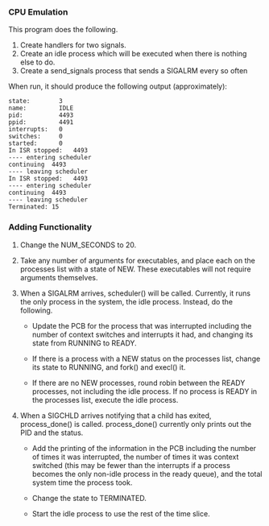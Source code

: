 ### CPU Emulation

This program does the following.
1) Create handlers for two signals.
2) Create an idle process which will be executed when there is nothing
   else to do.
3) Create a send_signals process that sends a SIGALRM every so often

When run, it should produce the following output (approximately):

```
state:        3
name:         IDLE
pid:          4493
ppid:         4491
interrupts:   0
switches:     0
started:      0
In ISR stopped:   4493
---- entering scheduler
continuing  4493
---- leaving scheduler
In ISR stopped:   4493
---- entering scheduler
continuing  4493
---- leaving scheduler
Terminated: 15
```

### Adding Functionality
1) Change the NUM_SECONDS to 20.

2) Take any number of arguments for executables, and place each on the
    processes list with a state of NEW. These executables will not require
    arguments themselves.

3) When a SIGALRM arrives, scheduler() will be called. Currently, it runs
    the only process in the system, the idle process. Instead, do the
    following.

    -  Update the PCB for the process that was interrupted including the
        number of context switches and interrupts it had, and changing its
        state from RUNNING to READY.

    -  If there is a process with a NEW status on the processes list, change
        its state to RUNNING, and fork() and execl() it.

    -   If there are no NEW processes, round robin between the READY
        processes, not including the idle process.  If no process is READY
        in the processes list, execute the idle process.

4) When a SIGCHLD arrives notifying that a child has exited, process_done() is
    called. process_done() currently only prints out the PID and the status.

    -  Add the printing of the information in the PCB including the number
        of times it was interrupted, the number of times it was context
        switched (this may be fewer than the interrupts if a process
        becomes the only non-idle process in the ready queue), and the total
        system time the process took.

    -  Change the state to TERMINATED.

    -  Start the idle process to use the rest of the time slice.
